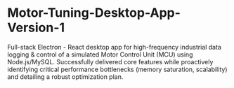 # Motor-Tuning-Desktop-App-Version-1
Full-stack Electron - React desktop app for high-frequency industrial data logging &amp; control of a simulated Motor Control Unit (MCU) using Node.js/MySQL. Successfully delivered core features while proactively identifying critical performance bottlenecks (memory saturation, scalability) and detailing a robust optimization plan.
